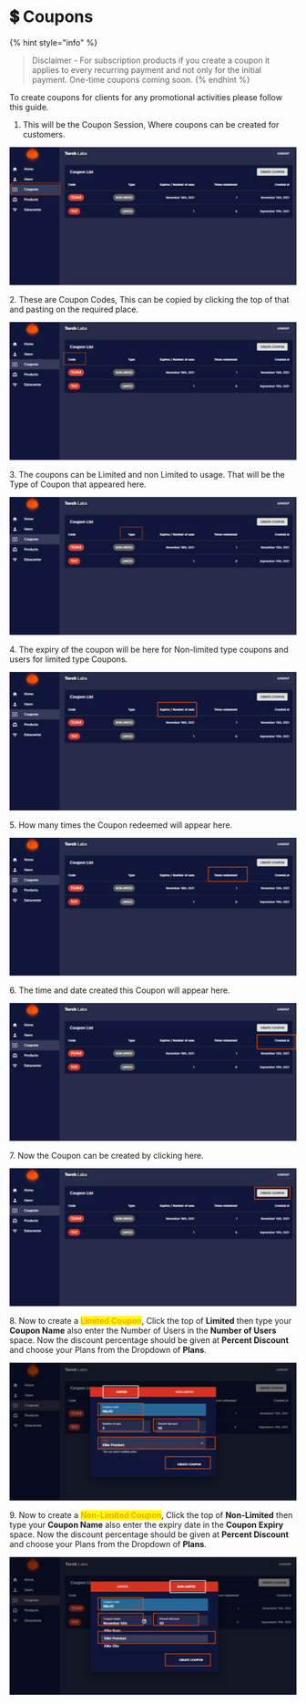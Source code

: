 # 💲 Coupons

{% hint style="info" %}
> Disclaimer - For subscription products if you create a coupon it applies to every recurring payment and not only for the initial payment. One-time coupons coming soon.
{% endhint %}

To create coupons for clients for any promotional activities please follow this guide.

1. This will be the Coupon Session, Where coupons can be created for customers.&#x20;

![](<../../.gitbook/assets/Untitled design (19).png>)

2\. These are Coupon Codes, This can be copied by clicking the top of that and pasting on the required place.&#x20;

![](<../../.gitbook/assets/Untitled design (1) (7).png>)

3\. The coupons can be Limited and non Limited to usage. That will be the Type of Coupon that appeared here.

![](<../../.gitbook/assets/Untitled design (2) (1).png>)

4\. The expiry of the coupon will be here for Non-limited type coupons and users for limited type Coupons.

![](<../../.gitbook/assets/Untitled design (3) (11).png>)

5\. How many times the Coupon redeemed will appear here.&#x20;

![](<../../.gitbook/assets/Untitled design (4) (4).png>)

6\. The time and date created this Coupon will appear here.

![](<../../.gitbook/assets/Untitled design (5) (1).png>)

7\. Now the Coupon can be created by clicking here.

![](<../../.gitbook/assets/Untitled design (6) (8).png>)

8\. Now to create a <mark style="color:orange;">**Limited Coupon**</mark>, Click the top of **Limited** then type your **Coupon Name** also enter the Number of Users in the **Number of Users** space. Now the discount percentage should be given at **Percent Discount** and choose your Plans from the Dropdown of **Plans**.

![](<../../.gitbook/assets/Untitled design (7) (3).png>)

9\. Now to create a <mark style="color:orange;">**Non-Limited Coupon**</mark>, Click the top of **Non-Limited** then type your **Coupon Name** also enter the expiry date in the **Coupon Expiry** space. Now the discount percentage should be given at **Percent Discount** and choose your Plans from the Dropdown of **Plans**.

![](<../../.gitbook/assets/Untitled design (8).png>)

